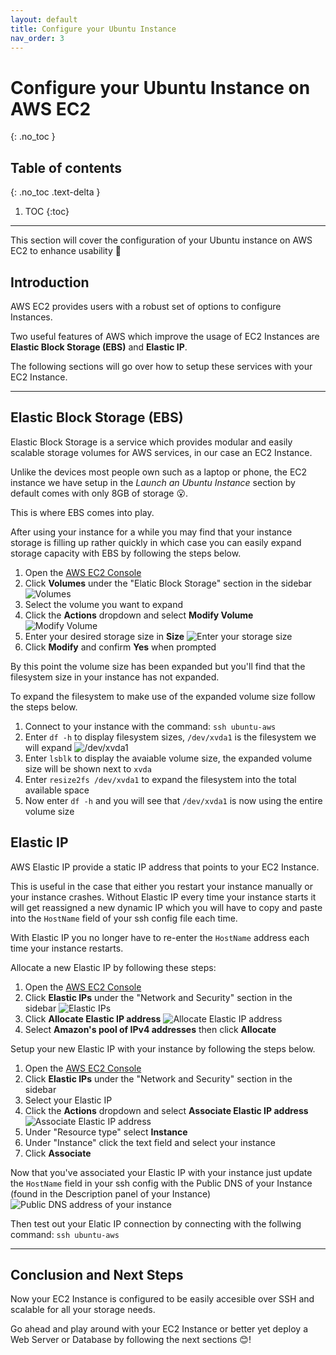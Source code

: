 ```yaml
---
layout: default
title: Configure your Ubuntu Instance
nav_order: 3
---
```

# Configure your Ubuntu Instance on AWS EC2
{: .no_toc }

## Table of contents
{: .no_toc .text-delta }

1. TOC
{:toc}
---


This section will cover the configuration of your Ubuntu instance on AWS EC2 to enhance usability 🙌

## Introduction
AWS EC2 provides users with a robust set of options to configure Instances.

Two useful features of AWS which improve the usage of EC2 Instances are **Elastic Block Storage (EBS)** and **Elastic IP**.

The following sections will go over how to setup these services with your EC2 Instance.

---

## Elastic Block Storage (EBS)
Elastic Block Storage is a service which provides modular and easily scalable storage volumes
for AWS services, in our case an EC2 Instance.

Unlike the devices most people own such as a laptop or phone, the EC2 instance we have setup in the *Launch an Ubuntu Instance* section by default comes with only 8GB of storage 😮.

This is where EBS comes into play.

After using your instance for a while you may find that your instance storage is filling up rather quickly in which case you can easily expand storage capacity with EBS by following the steps below.

1. Open the [AWS EC2 Console](https://console.aws.amazon.com/ec2)
2. Click **Volumes** under the "Elatic Block Storage" section in the sidebar
![Volumes](images/volumes.png)
3. Select the volume you want to expand
4. Click the **Actions** dropdown and select **Modify Volume**
![Modify Volume](images/modify.png)
5. Enter your desired storage size in **Size**
![Enter your storage size](images/size.png)
6. Click **Modify** and confirm **Yes** when prompted

By this point the volume size has been expanded but you'll find that the filesystem size in your instance has not expanded.

To expand the filesystem to make use of the expanded volume size follow the steps below.

1. Connect to your instance with the command: `ssh ubuntu-aws`
2. Enter `df -h` to display filesystem sizes, `/dev/xvda1` is the filesystem we will expand
![/dev/xvda1](images/df.png)
4. Enter `lsblk` to display the avaiable volume size, the expanded volume size will be shown next to `xvda`
5. Enter `resize2fs /dev/xvda1` to expand the filesystem into the total available space
6. Now enter `df -h` and you will see that `/dev/xvda1` is now using the entire volume size


## Elastic IP
AWS Elastic IP provide a static IP address that points to your EC2 Instance.

This is useful in the case that either you restart your instance manually or your instance crashes. Without Elastic IP every time your instance starts it will get reassigned a new dynamic IP which you will have to copy and paste into the `HostName` field of your ssh config file each time.

With Elastic IP you no longer have to re-enter the `HostName` address each time your instance restarts.

Allocate a new Elastic IP by following these steps:

1. Open the [AWS EC2 Console](https://console.aws.amazon.com/ec2)
2. Click **Elastic IPs** under the "Network and Security" section in the sidebar
![Elastic IPs](images/elastic.png)
3. Click **Allocate Elastic IP address**
![Allocate Elastic IP address](images/allocate.png)
4. Select **Amazon's pool of IPv4 addresses** then click **Allocate**

Setup your new Elastic IP with your instance by following the steps below.

1. Open the [AWS EC2 Console](https://console.aws.amazon.com/ec2)
2. Click **Elastic IPs** under the "Network and Security" section in the sidebar
3. Select your Elastic IP
4. Click the **Actions** dropdown and select **Associate Elastic IP address**
![Associate Elastic IP address](images/associate.png)
5. Under "Resource type" select **Instance**
6. Under "Instance" click the text field and select your instance
7. Click **Associate**

Now that you've associated your Elastic IP with your instance just update the `HostName` field in your ssh config with the Public DNS of your Instance (found in the Description panel of your Instance) ![Public DNS address of your instance](images/dns.png)

Then test out your Elatic IP connection by connecting with the follwing command: `ssh ubuntu-aws`

---

## Conclusion and Next Steps
Now your EC2 Instance is configured to be easily accesible over SSH and scalable for all your storage needs.

Go ahead and play around with your EC2 Instance or better yet deploy a Web Server or Database by following the next sections 😊!
